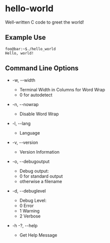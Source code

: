 # hello-world
Well-written C code to greet the world!

## Example Use

```console
foo@bar:~$./hello_world
Hello, world!
```
## Command Line Options

* -w, --width
   * Terminal Width in Columns for Word Wrap
   *  0 for autodetect

* -n, --nowrap
  -   Disable Word Wrap

* -l, --lang
    - Language

* -v, --version
    - Version Information

* -o, --debugoutput
    - Debug output:
    - 0 for standard output
    - otherwise a filename

* -d, --debuglevel
    - Debug Level:
    - 0 Error
    - 1 Warning
    - 2 Verbose

* -h -?, --help
   -  Get Help Message
